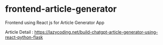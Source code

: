 # frontend-article-generator
Frontend using React js for Article Generator App

Article Detail : https://lazycoding.net/build-chatgpt-article-generator-using-react-python-flask
